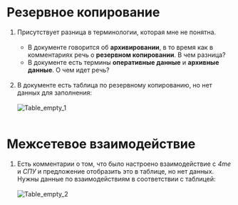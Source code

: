 # Резервное копирование
1. Присутствует разница в терминологии, которая мне не понятна.
<br><br>
    - В документе говорится об **архивировании**, в то время как в комментариях речь о **резервном копировании**. В чем разница?
    - В документе есть термины **оперативные данные** и **архивные данные**. О чем идет речь?
<br><br>
2. В документе есть таблица по резервному копированию, но нет данных для заполнения:
<br><br>
![Table_empty_1](https://github.com/Iverlein/IvDocs/blob/main/PPSVT/Pics/Screenshot_17-11-2022_(17h-09m-04s).png )
<br><br>
# Межсетевое взаимодействие
1. Есть комментарии о том, что было настроено взаимодействие c *4me* и *СПУ* и предложение отобразить это в таблице, но нет данных. Нужны данные по взаимодействиям в соответствии с таблицей:
<br><br>
![Table_empty_2](https://github.com/Iverlein/IvDocs/blob/main/PPSVT/Pics/Screenshot_17-11-2022_(17h-40m-11s).png)
<br><br>
